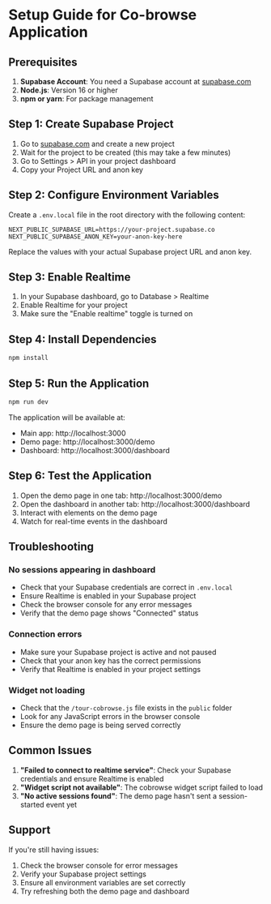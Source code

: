 # Setup Guide for Co-browse Application

## Prerequisites

1. **Supabase Account**: You need a Supabase account at [supabase.com](https://supabase.com)
2. **Node.js**: Version 16 or higher
3. **npm or yarn**: For package management

## Step 1: Create Supabase Project

1. Go to [supabase.com](https://supabase.com) and create a new project
2. Wait for the project to be created (this may take a few minutes)
3. Go to Settings > API in your project dashboard
4. Copy your Project URL and anon key

## Step 2: Configure Environment Variables

Create a `.env.local` file in the root directory with the following content:

```env
NEXT_PUBLIC_SUPABASE_URL=https://your-project.supabase.co
NEXT_PUBLIC_SUPABASE_ANON_KEY=your-anon-key-here
```

Replace the values with your actual Supabase project URL and anon key.

## Step 3: Enable Realtime

1. In your Supabase dashboard, go to Database > Realtime
2. Enable Realtime for your project
3. Make sure the "Enable realtime" toggle is turned on

## Step 4: Install Dependencies

```bash
npm install
```

## Step 5: Run the Application

```bash
npm run dev
```

The application will be available at:
- Main app: http://localhost:3000
- Demo page: http://localhost:3000/demo
- Dashboard: http://localhost:3000/dashboard

## Step 6: Test the Application

1. Open the demo page in one tab: http://localhost:3000/demo
2. Open the dashboard in another tab: http://localhost:3000/dashboard
3. Interact with elements on the demo page
4. Watch for real-time events in the dashboard

## Troubleshooting

### No sessions appearing in dashboard
- Check that your Supabase credentials are correct in `.env.local`
- Ensure Realtime is enabled in your Supabase project
- Check the browser console for any error messages
- Verify that the demo page shows "Connected" status

### Connection errors
- Make sure your Supabase project is active and not paused
- Check that your anon key has the correct permissions
- Verify that Realtime is enabled in your project settings

### Widget not loading
- Check that the `/tour-cobrowse.js` file exists in the `public` folder
- Look for any JavaScript errors in the browser console
- Ensure the demo page is being served correctly

## Common Issues

1. **"Failed to connect to realtime service"**: Check your Supabase credentials and ensure Realtime is enabled
2. **"Widget script not available"**: The cobrowse widget script failed to load
3. **"No active sessions found"**: The demo page hasn't sent a session-started event yet

## Support

If you're still having issues:
1. Check the browser console for error messages
2. Verify your Supabase project settings
3. Ensure all environment variables are set correctly
4. Try refreshing both the demo page and dashboard
